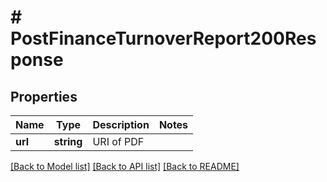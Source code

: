 # # PostFinanceTurnoverReport200Response

## Properties

Name | Type | Description | Notes
------------ | ------------- | ------------- | -------------
**url** | **string** | URI of PDF |

[[Back to Model list]](../../README.md#models) [[Back to API list]](../../README.md#endpoints) [[Back to README]](../../README.md)
